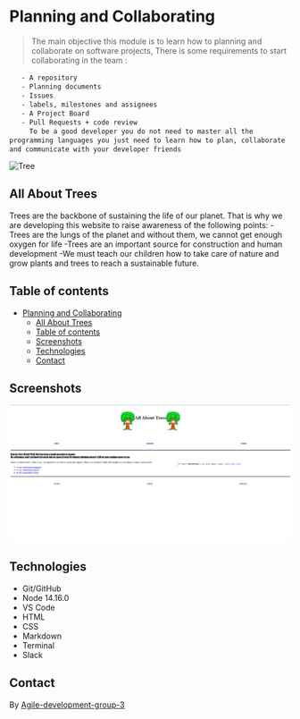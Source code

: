 # Planning and Collaborating

> The main objective this module is to learn how to planning and collaborate on
> software projects, There is some requirements to start collaborating in the
> team :

       - A repository
       - Planning documents
       - Issues
       - labels, milestones and assignees
       - A Project Board
       - Pull Requests + code review
         To be a good developer you do not need to master all the programming languages you just need to learn how to plan, collaborate and communicate with your developer friends

![Tree](https://qph.fs.quoracdn.net/main-qimg-7105e31a7b3f52e25f97e664a720880a-lq)

## All About Trees

Trees are the backbone of sustaining the life of our planet. That is why we are
developing this website to raise awareness of the following points: -Trees are
the lungs of the planet and without them, we cannot get enough oxygen for life
-Trees are an important source for construction and human development -We must
teach our children how to take care of nature and grow plants and trees to reach
a sustainable future.

## Table of contents

- [Planning and Collaborating](#planning-and-collaborating)
  - [All About Trees](#all-about-trees)
  - [Table of contents](#table-of-contents)
  - [Screenshots](#screenshots)
  - [Technologies](#technologies)
  - [Contact](#contact)

## Screenshots

![Screenshot of All About Trees](./Screenshot1.png)

## Technologies

- Git/GitHub
- Node 14.16.0
- VS Code
- HTML
- CSS
- Markdown
- Terminal
- Slack

## Contact

By
[Agile-development-group-3](https://github.com/HYF-Class19/agile-devlopment-group-3)
